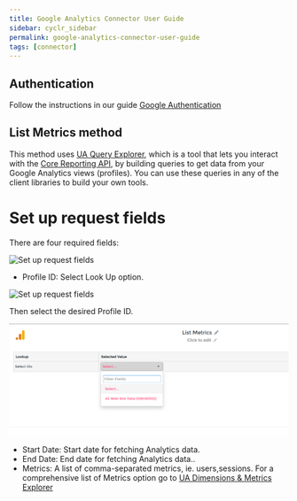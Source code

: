 ```yaml
---
title: Google Analytics Connector User Guide
sidebar: cyclr_sidebar
permalink: google-analytics-connector-user-guide
tags: [connector]
---
```


## Authentication

Follow the instructions in our guide [Google Authentication](https://docs.cyclr.com/google-authentication)

## List Metrics method

This method uses [UA Query Explorer](https://ga-dev-tools.web.app/query-explorer/), which is a tool that lets you interact with the [Core Reporting API](https://developers.google.com/analytics/devguides/reporting/core/v3/), by building queries to get data from your Google Analytics views (profiles). You can use these queries in any of the client libraries to build your own tools.

# Set up request fields

There are four required fields:

![Set up request fields](./images/GA_List_Metrics_request_fields)

- Profile ID: Select Look Up option.

![Set up request fields](./images/GA_Profile_lookup)

Then select the desired Profile ID.

![Profile ID](./images\GA_ProfileID_select.png)

- Start Date: Start date for fetching Analytics data.
- End Date: End date for fetching Analytics data..
- Metrics: A list of comma-separated metrics, ie. users,sessions. For a comprehensive list of Metrics option go to [UA Dimensions & Metrics Explorer](https://ga-dev-tools.web.app/dimensions-metrics-explorer/)
